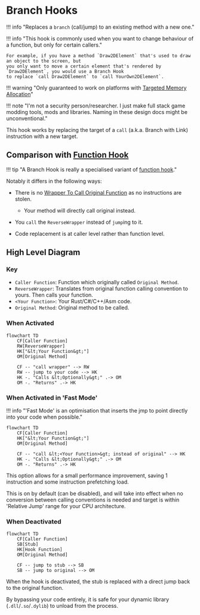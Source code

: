 # Branch Hooks

!!! info "Replaces a `branch` (call/jump) to an existing method with a new one."

!!! info "This hook is commonly used when you want to change behaviour of a function, but only for certain callers."

    For example, if you have a method `Draw2DElement` that's used to draw an object to the screen, but
    you only want to move a certain element that's rendered by `Draw2DElement`, you would use a Branch Hook
    to replace `call Draw2DElement` to `call YourOwn2DElement`.

!!! warning "Only guaranteed to work on platforms with [Targeted Memory Allocation](../../platform/overview.md#recommended-targeted-memory-allocation)"

!!! note "I'm not a security person/researcher. I just make full stack game modding tools, mods and libraries. Naming in these design docs might be unconventional."

This hook works by replacing the target of a `call` (a.k.a. Branch with Link) instruction with a new target.

## Comparison with [Function Hook](../function-hooks/overview.md)

!!! tip "A Branch Hook is really a specialised variant of [function hook](../function-hooks/overview.md)."

Notably it differs in the following ways:

- There is no [Wrapper To Call Original Function](../function-hooks/overview.md#when-activated-in-fast-mode) as no instructions are stolen.  
    - Your method will directly call original instead. 

- You `call` the `ReverseWrapper` instead of `jump`ing to it.
- Code replacement is at caller level rather than function level.

## High Level Diagram

### Key

- `Caller Function`: Function which originally called `Original Method`.  
- `ReverseWrapper`: Translates from original function calling convention to yours. Then calls your function.  
- `<Your Function>`: Your Rust/C#/C++/Asm code.
- `Original Method`: Original method to be called.  

### When Activated

```mermaid
flowchart TD
    CF[Caller Function]
    RW[ReverseWrapper]
    HK["&lt;Your Function&gt;"]
    OM[Original Method]

    CF -- "call wrapper" --> RW
    RW -- jump to your code --> HK
    HK -. "Calls &lt;Optionally&gt;" .-> OM
    OM -. "Returns" .-> HK
```

### When Activated in 'Fast Mode'

!!! info "'Fast Mode' is an optimisation that inserts the jmp to point directly into your code when possible."

```mermaid
flowchart TD
    CF[Caller Function]
    HK["&lt;Your Function&gt;"]
    OM[Original Method]

    CF -- "call &lt;<Your Function>&gt; instead of original" --> HK
    HK -. "Calls &lt;Optionally&gt;" .-> OM
    OM -. "Returns" .-> HK
```

This option allows for a small performance improvement, saving 1 instruction and some instruction prefetching load. 

This is on by default (can be disabled), and will take into effect when no conversion between calling conventions is needed and target is within 'Relative Jump' range for your CPU architecture. 

### When Deactivated

```mermaid
flowchart TD
    CF[Caller Function]
    SB[Stub]
    HK[Hook Function]
    OM[Original Method]

    CF -- jump to stub --> SB
    SB -- jump to original --> OM
```

When the hook is deactivated, the stub is replaced with a direct jump back to the original function.

By bypassing your code entirely, it is safe for your dynamic library (`.dll`/`.so`/`.dylib`) 
to unload from the process.